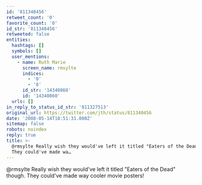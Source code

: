 ```yaml
---
id: '811340456'
retweet_count: '0'
favorite_count: '0'
id_str: '811340456'
retweeted: false
entities:
  hashtags: []
  symbols: []
  user_mentions:
    - name: Ruth Marie
      screen_name: rmsylte
      indices:
        - '0'
        - '8'
      id_str: '14340860'
      id: '14340860'
  urls: []
in_reply_to_status_id_str: '811327513'
original_url: https://twitter.com/jth/status/811340456
date: '2008-05-14T18:51:31.000Z'
sitemap: false
robots: noindex
reply: true
title: >-
  @rmsylte Really wish they would've left it titled "Eaters of the Dead" though.
  They could've made wa…
---
```


@rmsylte Really wish they would've left it titled "Eaters of the Dead" though. They could've made way cooler movie posters!